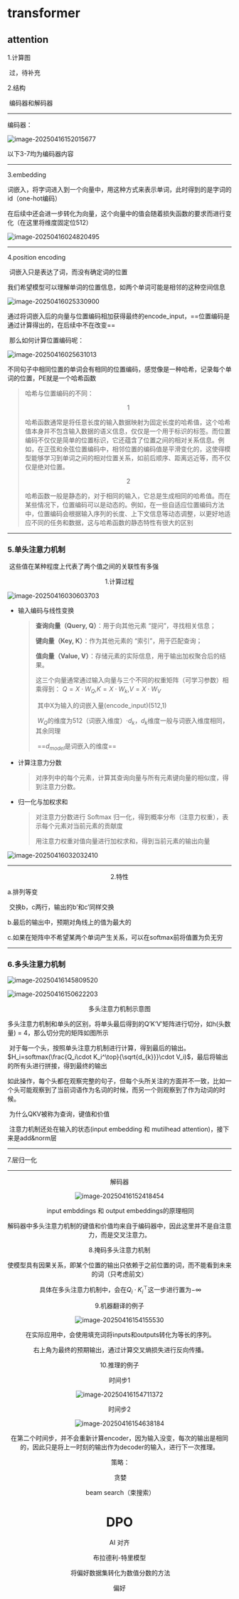 # transformer

## attention

1.计算图

​	过，待补充

2.结构

​	编码器和解码器

---

编码器：

![image-20250416152015677](transform和RLHF.assets/image-20250416152015677.png)

以下3-7均为编码器内容

---



3.embedding

​	词嵌入，将字词进入到一个向量中，用这种方式来表示单词，此时得到的是字词的id（one-hot编码）

​	在后续中还会进一步转化为向量，这个向量中的值会随着损失函数的要求而进行变化（在这里将维度固定位512）

![image-20250416024820495](transform和RLHF.assets/image-20250416024820495.png)

---



4.position encoding

​	词嵌入只是表达了词，而没有确定词的位置

​	我们希望模型可以理解单词的位置信息，如两个单词可能是相邻的这种空间信息

![image-20250416025330900](transform和RLHF.assets/image-20250416025330900.png)

​	通过将词嵌入后的向量与位置编码相加获得最终的encode_input，==位置编码是通过计算得出的，在后续中不在改变==

​	那么如何计算位置编码呢：

![image-20250416025631013](transform和RLHF.assets/image-20250416025631013.png)

​	不同句子中相同位置的单词会有相同的位置编码，感觉像是一种哈希，记录每个单词的位置，PE就是一个哈希函数

>   哈希与位置编码的不同：
>
>   <center>1</center>
>
>   ​	哈希函数通常是将任意长度的输入数据映射为固定长度的哈希值，这个哈希值本身并不包含输入数据的语义信息，仅仅是一个用于标识的标签。而位置编码不仅仅是简单的位置标识，它还蕴含了位置之间的相对关系信息。例如，在正弦和余弦位置编码中，相邻位置的编码值是平滑变化的，这使得模型能够学习到单词之间的相对位置关系，如前后顺序、距离远近等，而不仅仅是绝对位置。
>
>   <center>2</center>
>
>   ​	哈希函数一般是静态的，对于相同的输入，它总是生成相同的哈希值。而在某些情况下，位置编码可以是动态的。例如，在一些自适应位置编码方法中，位置编码会根据输入序列的长度、上下文信息等动态调整，以更好地适应不同的任务和数据，这与哈希函数的静态特性有很大的区别

---



### 5.单头注意力机制



​	这些值在某种程度上代表了两个值之间的关联性有多强

<center>1.计算过程</center>



![image-20250416030603703](transform和RLHF.assets/image-20250416030603703.png)

-   输入编码与线性变换

    >   **查询向量（Query, Q）**：用于向其他元素 “提问”，寻找相关信息；
    >
    >   **键向量（Key, K）**：作为其他元素的 “索引”，用于匹配查询；
    >
    >   **值向量（Value, V）**：存储元素的实际信息，用于输出加权聚合后的结果。
    >
    >   ​	这三个向量通常通过输入向量与三个不同的权重矩阵（可学习参数）相乘得到：
    >   $Q = X\cdot W_Q$,$K = X\cdot W_k$,$V = X\cdot W_V$
    >
    >   ​	其中X为输入的词嵌入量(encode_input)(512,1)
    >
    >   ​	$W_Q$的维度为512（词嵌入维度）$\cdot d_k，d_k$维度一般与词嵌入维度相同，其余同理
    >
    >   ​	==$d_{model}$是词嵌入的维度==

-   计算注意力分数

    >   对序列中的每个元素，计算其查询向量与所有元素键向量的相似度，得到注意力分数。

-   归一化与加权求和

    >   对注意力分数进行 Softmax 归一化，得到概率分布（注意力权重），表示每个元素对当前元素的贡献度
    >
    >   用注意力权重对值向量进行加权求和，得到当前元素的输出向量

![image-20250416032032410](transform和RLHF.assets/image-20250416032032410.png)

---

<center>2.特性</center>

a.排列等变

​	交换b，c两行，输出的b’和c’同样交换

b.最后的输出中，预期对角线上的值为最大的

c.如果在矩阵中不希望某两个单词产生关系，可以在softmax前将值置为负无穷

---



### 6.多头注意力机制

![image-20250416145809520](transform和RLHF.assets/image-20250416145809520.png)

![image-20250416150622203](transform和RLHF.assets/image-20250416150622203.png)

<center>多头注意力机制示意图</center>

​	多头注意力机制和单头的区别，将单头最后得到的Q’K‘V’矩阵进行切分，如h(头数量) = 4，那么切分完的矩阵如图所示

​	对于每一个头，按照单头注意力机制进行计算，得到最后的输出。$H_i=softmax(\frac{Q_i\cdot K_i^\top}{\sqrt{d_{k}}}\cdot V_i)$，最后将输出的所有头进行拼接，得到最终的输出

​	如此操作，每个头都在观察完整的句子，但每个头所关注的方面并不一致，比如一个头可能观察到了当前词语作为名词的时候，而另一个则观察到了作为动词的时候。

​	为什么QKV被称为查询，键值和价值

​	注意力机制还处在输入的状态(input embedding 和 mutilhead attention)，接下来是add&norm层

---



7.层归一化

---



<center>解码器

![image-20250416152418454](transform和RLHF.assets/image-20250416152418454.png)

​	input embddings 和 output embeddings的原理相同

​	解码器中多头注意力机制的键值和价值均来自于编码器中，因此这里并不是自注意力，而是交叉注意力。 



8.掩码多头注意力机制

​	使模型具有因果关系，即某个位置的输出只依赖于之前位置的词，而不能看到未来的词（只考虑前文）

​	具体在多头注意力机制中，会在$Q_i\cdot K_i^\top$这一步进行置为$-\infty$

9.机器翻译的例子

![image-20250416154155530](transform和RLHF.assets/image-20250416154155530.png)

​	在实际应用中，会使用填充词将inputs和outputs转化为等长的序列。

​	右上角为最终的预期输出，通过计算交叉熵损失进行反向传播。

10.推理的例子

  时间步1

![image-20250416154711372](transform和RLHF.assets/image-20250416154711372.png)

时间步2

![image-20250416154638184](transform和RLHF.assets/image-20250416154638184.png)

​	在第二个时间步，并不会重新计算encoder，因为输入没变，每次的输出是相同的，因此只是将上一时刻的输出作为decoder的输入，进行下一次推理。

​	策略：

​	贪婪

​	beam search（束搜索）







# DPO



AI 对齐

布拉德利-特里模型

​	将偏好数据集转化为数值分数的方法

偏好








































